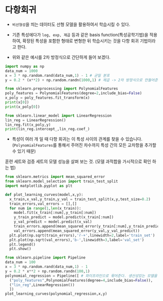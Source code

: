# 다항회귀

- `비선형성`을 띄는 데이터도 선형 모델을 활용하여서 학습시킬 수 있다.

- 기존 특성에다가 `log, exp, 제곱` 등과 같은 basis function(특성공학기법)을 적용하여, 확장된 특성을 포함한 형태로 변형한 뒤 학습시키는 것을 다항 회귀 기법이라고 한다.

- 위와 같은 예시를 2차 방정식으로 간단하게 들어 보겠다.

```py
import numpy as np
data_num = 1000
x = 3 * np.random.rand(data_num,1) - 1 # 균일 분포
y = 0.2 * (x**2) + np.random.randn(1000,1) # 제곱 -> 2차 방정식으로 만들어준다.

from sklearn.preprocessing import PolynomialFeatures
poly_features = PolynomialFeatures(degree=2,include_bias=False)
x_poly = poly_features.fit_transform(x)
print(x[0])
print(x_poly[0])

from sklearn.linear_model import LinearRegression
lin_reg = LinearRegression()
lin_reg.fit(x_poly,y)
print(lin_reg.intercept_,lin_reg.coef_)
```

- 특성이 여러 개 일 때 다항 회귀는 이 특성 사이의 관계를 찾을 수 있습니다. (`PolynomialFeatures`를 통해서 주어진 차수까지 특성 간의 모든 교차항을 추가할 수 있기 때문)

훈련 세트와 검증 세트의 모델 성능을 살펴 보는 것. (모델 과적합을 가시적으로 확인 하는 법)

```py
from sklearn.metrics import mean_squared_error
from sklearn.model_selection import train_test_split
import matplotlib.pyplot as plt

def plot_learning_curves(model,x,y):
  x_train,x_val,y_train,y_val = train_test_split(x,y,test_size=0.2)
  train_errors,val_errors = [],[]
  for num in range(1,len(x_train)):
    model.fit(x_train[:num],y_train[:num])
    y_train_predict = model.predict(x_train[:num])
    y_val_predict = model.predict(x_val)
    train_errors.append(mean_squared_error(y_train[:num],y_train_predict))
    val_errors.append(mean_squared_error(y_val,y_val_predict))
  plt.plot(np.sqrt(train_errors),'r-+',linewidth=2,label='train_set')
  plt.plot(np.sqrt(val_errors),'b-',linewidth=3,label='val_set')   
  plt.legend()
  plt.show()
```

```py
from sklearn.pipeline import Pipeline
data_num = 100
x = 3 * np.random.rand(data_num,1) - 1
y = 0.2 * x**2 + np.random.randn(100,1)
polynomial_regression = Pipeline([ # 파이프라인으로 묶어준다. 생산성있는 모델을 구성할 수 있다.
  ("poly_features",PolynomialFeatures(degree=4,include_bias=False)), 
  ("lin_reg",LinearRegression())
  ])
plot_learning_curves(polynomial_regression,x,y)
```